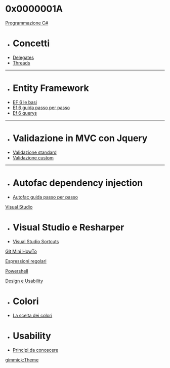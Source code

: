 # 0x0000001A

[Programmazione C#]()

  * # Concetti
  * [Delegates](csharp/delegates/delegates.md)
  * [Threads](csharp/threads/async.md)
  - - - -
  * # Entity Framework
  * [EF 6 le basi](csharp/entity-framework/entity-framework.md)
  * [Ef 6 guida passo per passo](csharp/entity-framework/ef-passo-per-passo.md)
  * [Ef 6 querys](csharp/entity-framework/ef-query.md)
  - - - -
  * # Validazione in MVC con Jquery
  * [Validazione standard](csharp/mvc/validation/standard-validation.md)
  * [Validazione custom](csharp/mvc/validation/custom-validation.md)
  - - - -
  * # Autofac dependency injection
  * [Autofac guida passo per passo](csharp/autofac/autofac-passo-per-passo.md)

[Visual Studio]()

  * # Visual Studio e Resharper
  * [Visual Studio Sortcuts](visualstudio/vs-shortcuts.md)

[Git Mini HowTo](git/git.md)

[Espressioni regolari](regex/regex.md)

[Powershell](powershell/powershell.md)

[Design e Usability]()

* # Colori
* [La scelta dei colori](design/colors/color-choise.md)
* # Usability
* [Principi da conoscere](design/usability/usability-basics.md)

[gimmick:Theme](cosmo)
